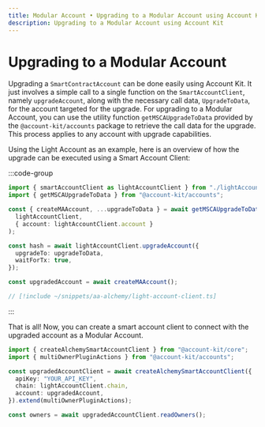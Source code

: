 ```yaml
---
title: Modular Account • Upgrading to a Modular Account using Account Kit
description: Upgrading to a Modular Account using Account Kit
---
```


# Upgrading to a Modular Account

Upgrading a `SmartContractAccount` can be done easily using Account Kit. It just involves a simple call to a single function on the `SmartAccountClient`, namely `upgradeAccount`, along with the necessary call data, `UpgradeToData`, for the account targeted for the upgrade. For upgrading to a Modular Account, you can use the utility function `getMSCAUpgradeToData` provided by the `@account-kit/accounts` package to retrieve the call data for the upgrade. This process applies to any account with upgrade capabilities.

Using the Light Account as an example, here is an overview of how the upgrade can be executed using a Smart Account Client:

:::code-group

```ts [example.ts]
import { smartAccountClient as lightAccountClient } from "./lightAccountClient";
import { getMSCAUpgradeToData } from "@account-kit/accounts";

const { createMAAccount, ...upgradeToData } = await getMSCAUpgradeToData(
  lightAccountClient,
  { account: lightAccountClient.account }
);

const hash = await lightAccountClient.upgradeAccount({
  upgradeTo: upgradeToData,
  waitForTx: true,
});

const upgradedAccount = await createMAAccount();
```

```ts [lightAccountClient.ts]
// [!include ~/snippets/aa-alchemy/light-account-client.ts]
```

:::

That is all! Now, you can create a smart account client to connect with the upgraded account as a Modular Account.

```ts [example.ts]
import { createAlchemySmartAccountClient } from "@account-kit/core";
import { multiOwnerPluginActions } from "@account-kit/accounts";

const upgradedAccountClient = await createAlchemySmartAccountClient({
  apiKey: "YOUR_API_KEY",
  chain: lightAccountClient.chain,
  account: upgradedAccount,
}).extend(multiOwnerPluginActions);

const owners = await upgradedAccountClient.readOwners();
```
